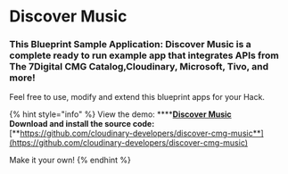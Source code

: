 # Discover Music

### **This Blueprint Sample Application: Discover Music is a complete ready to run example app that integrates APIs from The 7Digital CMG Catalog,Cloudinary, Microsoft, Tivo,  and more!** 

Feel free to use, modify and extend this blueprint apps for your Hack.

{% hint style="info" %}
View the demo:  ****[**Discover Music**](https://discover-music-live.herokuapp.com)  
**Download and install the source code:**  
 [**https://github.com/cloudinary-developers/discover-cmg-music**](https://github.com/cloudinary-developers/discover-cmg-music)

Make it your own!
{% endhint %}



